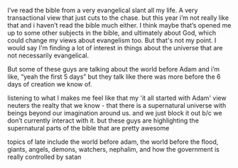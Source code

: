 
I’ve read the bible from a very evangelical slant all my life. A very transactional view that just cuts to the chase. but this year i’m not really like that and i haven’t read the bible much either. I think maybe that’s opened me up to some other subjects in the bible, and ultimately about God, which could change my views about evangelism too. But that's not my point. I would say I'm finding a lot of interest in things about the universe that are not necessarily evangelical.

But some of these guys are talking about the world before Adam and i’m like, “yeah the first 5 days” but they talk like there was more before the 6 days of creation we know of.

listening to what I makes me feel like that my 'it all started with Adam' view neuters the realty that we know - that there is a supernatural universe with beings beyond our imagination around us. and we just block it out b/c we don’t currently interact with it. but these guys are highlighting the supernatural parts of the bible that are pretty awesome

topics of late include the world before adam, the world before the flood, giants, angels, demons, watchers, nephalim, and how the government is really controlled by satan
